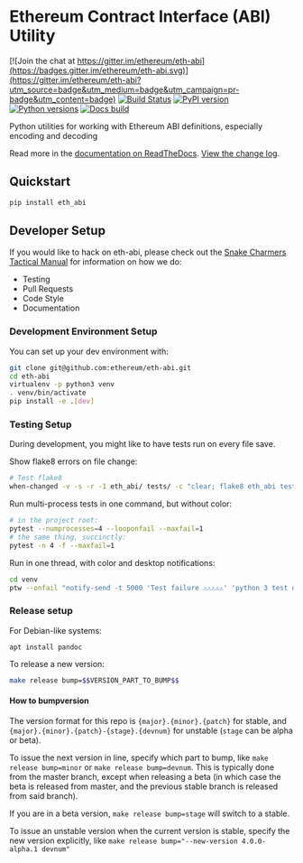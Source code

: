 # Ethereum Contract Interface (ABI) Utility

[![Join the chat at https://gitter.im/ethereum/eth-abi](https://badges.gitter.im/ethereum/eth-abi.svg)](https://gitter.im/ethereum/eth-abi?utm_source=badge&utm_medium=badge&utm_campaign=pr-badge&utm_content=badge)
[![Build Status](https://circleci.com/gh/ethereum/eth-abi.svg?style=shield)](https://circleci.com/gh/ethereum/eth-abi)
[![PyPI version](https://badge.fury.io/py/eth_abi.svg)](https://badge.fury.io/py/eth_abi)
[![Python versions](https://img.shields.io/pypi/pyversions/eth_abi.svg)](https://pypi.python.org/pypi/eth_abi)
[![Docs build](https://readthedocs.org/projects/eth-abi/badge/?version=latest)](http://eth-abi.readthedocs.io/en/latest/?badge=latest)
   

Python utilities for working with Ethereum ABI definitions, especially encoding and decoding

Read more in the [documentation on ReadTheDocs](https://eth-abi.readthedocs.io/). [View the change log](https://eth-abi.readthedocs.io/en/latest/releases.html).

## Quickstart

```sh
pip install eth_abi
```

## Developer Setup

If you would like to hack on eth-abi, please check out the [Snake Charmers
Tactical Manual](https://github.com/ethereum/snake-charmers-tactical-manual)
for information on how we do:

- Testing
- Pull Requests
- Code Style
- Documentation

### Development Environment Setup

You can set up your dev environment with:

```sh
git clone git@github.com:ethereum/eth-abi.git
cd eth-abi
virtualenv -p python3 venv
. venv/bin/activate
pip install -e .[dev]
```

### Testing Setup

During development, you might like to have tests run on every file save.

Show flake8 errors on file change:

```sh
# Test flake8
when-changed -v -s -r -1 eth_abi/ tests/ -c "clear; flake8 eth_abi tests && echo 'flake8 success' || echo 'error'"
```

Run multi-process tests in one command, but without color:

```sh
# in the project root:
pytest --numprocesses=4 --looponfail --maxfail=1
# the same thing, succinctly:
pytest -n 4 -f --maxfail=1
```

Run in one thread, with color and desktop notifications:

```sh
cd venv
ptw --onfail "notify-send -t 5000 'Test failure ⚠⚠⚠⚠⚠' 'python 3 test on eth-abi failed'" ../tests ../eth_abi
```

### Release setup

For Debian-like systems:
```
apt install pandoc
```

To release a new version:

```sh
make release bump=$$VERSION_PART_TO_BUMP$$
```

#### How to bumpversion

The version format for this repo is `{major}.{minor}.{patch}` for stable, and
`{major}.{minor}.{patch}-{stage}.{devnum}` for unstable (`stage` can be alpha or beta).

To issue the next version in line, specify which part to bump,
like `make release bump=minor` or `make release bump=devnum`. This is typically done from the
master branch, except when releasing a beta (in which case the beta is released from master,
and the previous stable branch is released from said branch).

If you are in a beta version, `make release bump=stage` will switch to a stable.

To issue an unstable version when the current version is stable, specify the
new version explicitly, like `make release bump="--new-version 4.0.0-alpha.1 devnum"`
